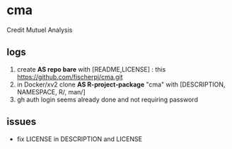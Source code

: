 # cma
Credit Mutuel Analysis
## logs
1. create **AS repo bare** with [README,LICENSE] : this https://github.com/fischerpj/cma.git
2. in Docker/xv2 clone **AS R-project-package** "cma"  with  [DESCRIPTION, NAMESPACE, R/, man/]
3. gh auth login seems already done and not requiring password
## issues
- fix LICENSE in DESCRIPTION and LICENSE